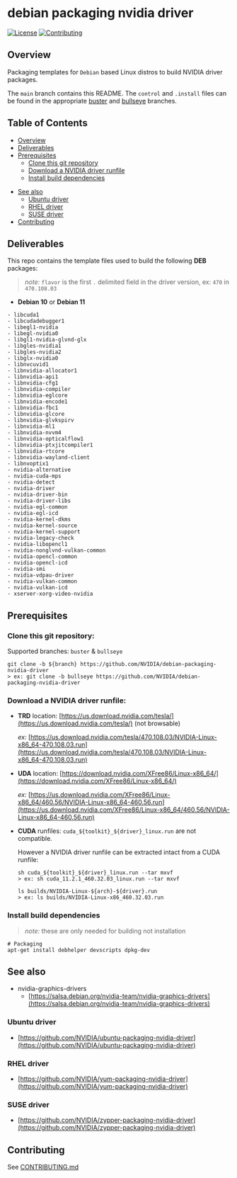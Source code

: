 # debian packaging nvidia driver

[![License](https://img.shields.io/badge/License-GPL%202.0-blue.svg)](https://opensource.org/licenses/GPL-2.0)
[![Contributing](https://img.shields.io/badge/Contributing-Developer%20Certificate%20of%20Origin-violet)](https://developercertificate.org)

## Overview

Packaging templates for `Debian` based Linux distros to build NVIDIA driver packages.

The `main` branch contains this README. The `control` and `.install` files can be found in the appropriate [buster](../../tree/buster) and [bullseye](../../tree/bullseye) branches.

## Table of Contents

- [Overview](#Overview)
- [Deliverables](#Deliverables)
- [Prerequisites](#Prerequisites)
  * [Clone this git repository](#Clone-this-git-repository)
  * [Download a NVIDIA driver runfile](#Download-a-NVIDIA-driver-runfile)
  * [Install build dependencies](#Install-build-dependencies)
<!--
- [Related](#Related)
  * [NVIDIA modprobe](#NVIDIA-modprobe)
  * [NVIDIA settings](#NVIDIA-settings)
-->
- [See also](#See-also)
  * [Ubuntu driver](#Ubuntu-driver)
  * [RHEL driver](#RHEL-driver)
  * [SUSE driver](#SUSE-driver)
- [Contributing](#Contributing)


## Deliverables

This repo contains the template files used to build the following **DEB** packages:

> *note:* `flavor` is the first `.` delimited field in the driver version, ex: `470` in `470.108.03`

* **Debian 10** or **Debian 11**
 ```shell
 - libcuda1
 - libcudadebugger1
 - libegl1-nvidia
 - libegl-nvidia0
 - libgl1-nvidia-glvnd-glx
 - libgles-nvidia1
 - libgles-nvidia2
 - libglx-nvidia0
 - libnvcuvid1
 - libnvidia-allocator1
 - libnvidia-api1
 - libnvidia-cfg1
 - libnvidia-compiler
 - libnvidia-eglcore
 - libnvidia-encode1
 - libnvidia-fbc1
 - libnvidia-glcore
 - libnvidia-glvkspirv
 - libnvidia-ml1
 - libnvidia-nvvm4
 - libnvidia-opticalflow1
 - libnvidia-ptxjitcompiler1
 - libnvidia-rtcore
 - libnvidia-wayland-client
 - libnvoptix1
 - nvidia-alternative
 - nvidia-cuda-mps
 - nvidia-detect
 - nvidia-driver
 - nvidia-driver-bin
 - nvidia-driver-libs
 - nvidia-egl-common
 - nvidia-egl-icd
 - nvidia-kernel-dkms
 - nvidia-kernel-source
 - nvidia-kernel-support
 - nvidia-legacy-check
 - nvidia-libopencl1
 - nvidia-nonglvnd-vulkan-common
 - nvidia-opencl-common
 - nvidia-opencl-icd
 - nvidia-smi
 - nvidia-vdpau-driver
 - nvidia-vulkan-common
 - nvidia-vulkan-icd
 - xserver-xorg-video-nvidia
 ```

## Prerequisites

### Clone this git repository:

Supported branches: `buster` & `bullseye`

```shell
git clone -b ${branch} https://github.com/NVIDIA/debian-packaging-nvidia-driver
> ex: git clone -b bullseye https://github.com/NVIDIA/debian-packaging-nvidia-driver
```

### Download a NVIDIA driver runfile:

* **TRD** location: [https://us.download.nvidia.com/tesla/](https://us.download.nvidia.com/tesla/) (not browsable)

  *ex:* [https://us.download.nvidia.com/tesla/470.108.03/NVIDIA-Linux-x86_64-470.108.03.run](https://us.download.nvidia.com/tesla/470.108.03/NVIDIA-Linux-x86_64-470.108.03.run)

* **UDA** location: [https://download.nvidia.com/XFree86/Linux-x86_64/](https://download.nvidia.com/XFree86/Linux-x86_64/)

  *ex:* [https://us.download.nvidia.com/XFree86/Linux-x86_64/460.56/NVIDIA-Linux-x86_64-460.56.run](https://us.download.nvidia.com/XFree86/Linux-x86_64/460.56/NVIDIA-Linux-x86_64-460.56.run)

* **CUDA** runfiles: `cuda_${toolkit}_${driver}_linux.run` are not compatible.

  However a NVIDIA driver runfile can be extracted intact from a CUDA runfile:
  ```shell
  sh cuda_${toolkit}_${driver}_linux.run --tar mxvf
  > ex: sh cuda_11.2.1_460.32.03_linux.run --tar mxvf

  ls builds/NVIDIA-Linux-${arch}-${driver}.run
  > ex: ls builds/NVIDIA-Linux-x86_460.32.03.run
  ```

### Install build dependencies
> *note:* these are only needed for building not installation

```shell
# Packaging
apt-get install debhelper devscripts dpkg-dev
```


<!--
## Related

- nvidia-modprobe
  * [https://github.com/NVIDIA/debian-packaging-nvidia-modprobe](https://github.com/NVIDIA/debian-packaging-nvidia-modprobe)

- nvidia-settings
  * [https://github.com/NVIDIA/debian-packaging-nvidia-settings](https://github.com/NVIDIA/debian-packaging-nvidia-settings)
-->


## See also

- nvidia-graphics-drivers
  * [https://salsa.debian.org/nvidia-team/nvidia-graphics-drivers](https://salsa.debian.org/nvidia-team/nvidia-graphics-drivers)

### Ubuntu driver

  * [https://github.com/NVIDIA/ubuntu-packaging-nvidia-driver](https://github.com/NVIDIA/ubuntu-packaging-nvidia-driver)

### RHEL driver

  * [https://github.com/NVIDIA/yum-packaging-nvidia-driver](https://github.com/NVIDIA/yum-packaging-nvidia-driver)

### SUSE driver

  * [https://github.com/NVIDIA/zypper-packaging-nvidia-driver](https://github.com/NVIDIA/zypper-packaging-nvidia-driver)


## Contributing

See [CONTRIBUTING.md](CONTRIBUTING.md)
